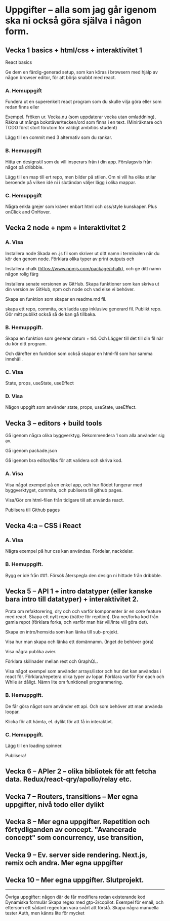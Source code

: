 # Uppgifter – alla som jag går igenom ska ni också göra själva i någon form.
## Vecka 1 basics + html/css + interaktivitet 1

React basics

Ge dem en färdig-generad setup, som kan köras i browsern med hjälp av någon browser editor, för att börja snabbt med react.

### A. Hemuppgift

Fundera ut en superenkelt react program som du skulle vilja göra eller som redan finns eller

Exempel. Fröken ur. Vecka.nu (som uppdaterar vecka utan omladdning), Räkna ut många bokstäver/tecken/ord som finns i en text. (Miniräknare och TODO först stort förutom för väldigt ambitiös student)

Lägg till en commit med 3 alternativ som du rankar.

### B. Hemuppgift

Hitta en designstil som du vill insperars från i din app. Förslagsvis från något på dribbble.

Lägg till en map till ert repo, men bilder på stilen. Om ni vill ha olika stilar beroende på vilken idé ni i slutändan väljer lägg i olika mappar.

### C. Hemuppgift

Några enkla grejer som kräver enbart html och css/style kunskaper. Plus onClick and OnHover.

## Vecka 2 node + npm + interaktivitet 2
### A. Visa
Installera node
Skada en .js fil som skriver ut ditt namn i terminalen när du kör den genom node. Förklara olika typer av print outputs och

Installera chalk (https://www.npmjs.com/package/chalk), och ge ditt namn någon rolig färg

Installera senate versionen av GitHub.
Skapa funktioner som kan skriva ut din version av GitHub, npm och node och vad else vi behöver.

Skapa en funktion som skapar en readme.md fil.

skapa ett repo, commita, och ladda upp inklusive generard fil. Publikt repo. Gör mitt publikt också så de kan gå tillbaka.

### B. Hemuppgift.

Skapa en funktion som generar datum + tid. Och Lägger till det till din fil när du kör ditt program.

Och därefter en funktion som också skapar en html-fil som har samma innehåll.

### C. Visa

State, props, useState, useEffect

### D. Visa

Någon uppgift som använder state, props, useState, useEffect.

## Vecka 3 – editors + build tools

Gå igenom några olika byggverktyg. Rekommendera 1 som alla använder sig av.

Gå igenom packade.json

Gå igenom bra editor/libs för att validera och skriva kod.

### A. Visa

Visa något exempel på en enkel app, och hur flödet fungerar med byggverktyget, commita, och publisera till github pages.

Visa/Gör om html-filen från tidigare till att använda react.

Publisera till Github pages

## Vecka 4:a – CSS i React

### A. Visa

Några exempel på hur css kan användas. Fördelar, nackdelar.

### B. Hemuppgift.

Bygg er idé från ##1. Försök återspegla den design ni hittade från dribbble.

## Vecka 5 – API 1 + intro datatyper (eller kanske bara intro till datatyper) + interaktivitet 2.

Prata om refaktorering, dry och och varför komponenter är en core feature med react. Skapa ett nytt repo (bättre för repition). Dra ner/forka kod från gamla repot (förklara forka, och varför man här vill/inte vill göra det).

Skapa en intro/hemsida som kan länka till sub-projekt.

Visa hur man skapa och länka ett domännamn. (Inget de behöver göra)

Visa några publika avier.

Förklara skillnader mellan rest och GraphQL.

Visa något exempel som använder arrays/listor och hur det kan användas i react för. Förklara/repetera olika typer av lopar. Förklara varför For each och While är dåligt. Nämn lite om funktionell programmering.

### B. Hemuppgift.

De får göra något som använder ett api. Och som behöver att man använda loopar.

Klicka för att hämta, el. dylikt för att få in interaktivt.

### C. Hemuppgift.

Lägg till en loading spinner.

Publisera!

## Vecka 6 – APIer 2 – olika bibliotek för att fetcha data. Redux/react-qry/apollo/relay etc.
## Vecka 7 – Routers, transitions – Mer egna uppgifter, nivå todo eller dylikt
## Vecka 8 – Mer egna uppgifter. Repetition och förtydliganden av concept. "Avancerade concept" som concurrency, use transition,
## Vecka 9 – Ev. server side rendering. Next.js, remix och andra. Mer egna uppgifter
## Vecka 10 – Mer egna uppgifter. Slutprojekt.



---
Övriga uppgifter: någon där de får modifiera redan existerande kod
Dynamiska formulär
Skapa regex med gtp-3/copilot. Exempel för email, och eftersom ett sådant regex kan vara svårt att förstå. Skapa några manuella tester
Auth, men känns lite för mycket




